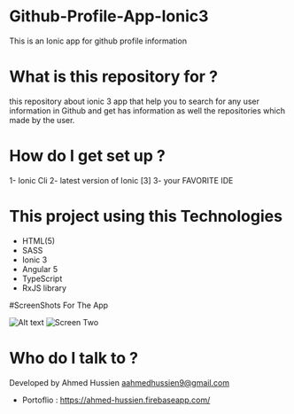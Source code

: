 # Github-Profile-App-Ionic3
This is an Ionic app for github profile information

# What is this repository for ? 
this repository about ionic 3 app that help you to search for any user information in Github and get has information as well the repositories which made by the user.

# How do I get set up ? 
1- Ionic Cli 
2- latest version of Ionic [3]
3- your FAVORITE IDE 
# This project using this Technologies 
* HTML(5)
* SASS
* Ionic 3
* Angular 5
* TypeScript
* RxJS library

#ScreenShots For The App

![Alt text](https://screenshots.firefox.com/A3sxxMyDLQj9w2t4/localhost "Optional title")
![Screen Two](https://screenshots.firefox.com/4SiWbnQBmP5kM2ZV/localhost)

# Who do I talk to ? 
Developed by Ahmed Hussien 
aahmedhussien9@gmail.com
* Portoflio : https://ahmed-hussien.firebaseapp.com/

